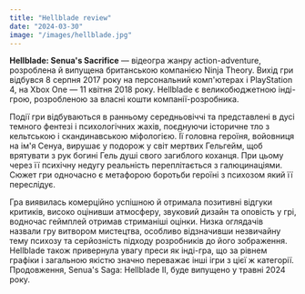 ```yaml
---
title: "Hellblade review"
date: "2024-03-30"
image: "/images/hellblade.jpg"
---
```


__Hellblade: Senua's Sacrifice__ — відеогра жанру action-adventure, розроблена й випущена британською компанією Ninja Theory. Вихід гри відбувся 8 серпня 2017 року на персональний комп'ютерах і PlayStation 4, на Xbox One — 11 квітня 2018 року. Hellblade є великобюджетною інді-грою, розробленою за власні кошти компанії-розробника.

Події гри відбуваються в ранньому середньовіччі та представлені в дусі темного фентезі і психологічних жахів, поєднуючи історичне тло з кельтською і скандинавською міфологією. Її головна героїня, войовниця на ім'я Сенуа, вирушає у подорож у світ мертвих Гельгейм, щоб врятувати з рук богині Гель душі свого загиблого коханця. При цьому через її психічну недугу реальність переплітається з галюцинаціями. Сюжет гри одночасно є метафорою боротьби героїні з психозом який її переслідує.

Гра виявилась комерційно успішною й отримала позитивні відгуки критиків, високо оцінивши атмосферу, звуковий дизайн та оповість у грі, водночас геймплей отримав стриманіші оцінки. Низка оглядачів назвали гру витвором мистецтва, особливо відзначивши незвичайну тему психозу та серйозність підходу розробників до його зображення. Hellblade також привернула увагу преси як інді-гра, що за рівнем графіки і загальною якістю значно переважає інші ігри з цієї ж категорії. Продовження, Senua's Saga: Hellblade II, буде випущено у травні 2024 року.